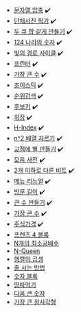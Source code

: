 
- [문자열 압축](https://school.programmers.co.kr/learn/courses/30/lessons/60057) ✔️
- [단체사진 찍기](https://school.programmers.co.kr/learn/courses/30/lessons/1835) ✔️
- [두 큐 합 같게 만들기](https://school.programmers.co.kr/learn/courses/30/lessons/118667) ✔️
- [124 나라의 숫자](https://school.programmers.co.kr/learn/courses/30/lessons/12899) ✔️
- [빛의 경로 사이클](https://school.programmers.co.kr/learn/courses/30/lessons/86052) ✔️
- [프린터](https://school.programmers.co.kr/learn/courses/30/lessons/42587) ✔️
- [가장 큰 수](https://school.programmers.co.kr/learn/courses/30/lessons/42746) ✔️
- [조이스틱](https://school.programmers.co.kr/learn/courses/30/lessons/42860) ✔️
- [순위검색](https://school.programmers.co.kr/learn/courses/30/lessons/72412) ✔️
- [후보키](https://school.programmers.co.kr/learn/courses/30/lessons/42890) ✔️
- [위장](https://school.programmers.co.kr/learn/courses/30/lessons/42578) ✔️
- [H-Index](https://school.programmers.co.kr/learn/courses/30/lessons/42747) ✔️
- [n^2 배열 자르기](https://school.programmers.co.kr/learn/courses/30/lessons/87390) ✔️
- [교점에 별 만들기](https://school.programmers.co.kr/learn/courses/30/lessons/87377) ✔️
- [모음 사전](https://school.programmers.co.kr/learn/courses/30/lessons/84512) ✔️
- [2개 이하로 다른 비트](https://school.programmers.co.kr/learn/courses/30/lessons/77885) ✔️
- [메뉴 리뉴얼](https://school.programmers.co.kr/learn/courses/30/lessons/72411) ✔️
- [방문 길이](https://school.programmers.co.kr/learn/courses/30/lessons/49994) ✔️
- [큰 수 만들기](https://school.programmers.co.kr/learn/courses/30/lessons/42883) ✔️
- [가장 큰 수](https://school.programmers.co.kr/learn/courses/30/lessons/42746) ✔️
- [주식가격](https://school.programmers.co.kr/learn/courses/30/lessons/42584) ✔️
- [프렌즈 4 블록](https://school.programmers.co.kr/learn/courses/30/lessons/17679)
- [N개의 최소공배수](https://school.programmers.co.kr/learn/courses/30/lessons/12953)
- [N-Queen](https://school.programmers.co.kr/learn/courses/30/lessons/12952)
- [행렬의 곱셈](https://school.programmers.co.kr/learn/courses/30/lessons/12949)
- [줄 서는 방법](https://school.programmers.co.kr/learn/courses/30/lessons/12936)
- [숫자 블록](https://school.programmers.co.kr/learn/courses/30/lessons/12923)
- [땅따먹기](https://school.programmers.co.kr/learn/courses/30/lessons/12913)
- [다음 큰 숫자](https://school.programmers.co.kr/learn/courses/30/lessons/12911)
- [가장 큰 정사각형](https://school.programmers.co.kr/learn/courses/30/lessons/12905)